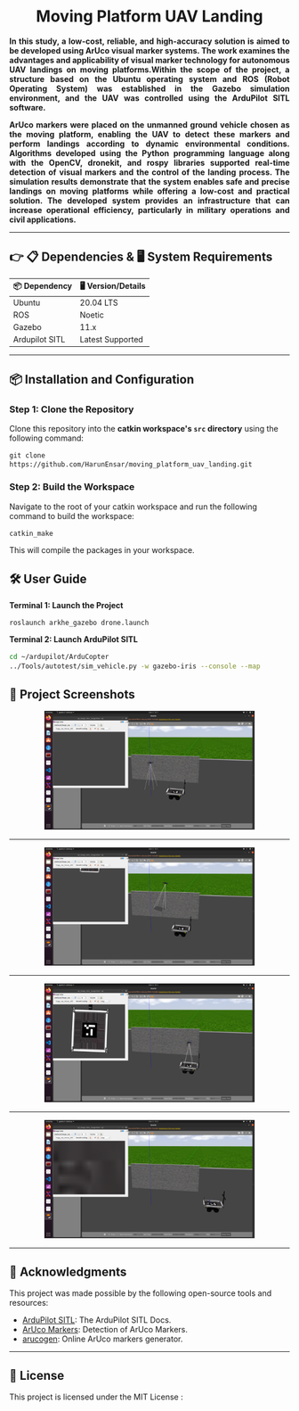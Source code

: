 <div align="center">
  <h1 align="center">Moving Platform UAV Landing</h1>
</div>

<div style="text-align: justify;">
<p style="text-align: justify;">
  <strong> In this study, a low-cost, reliable, and high-accuracy solution is aimed to be developed using ArUco visual marker systems. The work examines the advantages and applicability of visual marker technology for autonomous UAV landings on moving platforms.Within the scope of the project, a structure based on the Ubuntu operating system and ROS (Robot Operating System) was established in the Gazebo simulation environment, and the UAV was controlled using the ArduPilot SITL software. </strong> 
</p>
  <p style="text-align: justify;">
  <strong>
ArUco markers were placed on the unmanned ground vehicle chosen as the moving platform, enabling the UAV to detect these markers and perform landings according to dynamic environmental conditions. Algorithms developed using the Python programming language along with the OpenCV, dronekit, and rospy libraries supported real-time detection of visual markers and the control of the landing process. The simulation results demonstrate that the system enables safe and precise landings on moving platforms while offering a low-cost and practical solution. The developed system provides an infrastructure that can increase operational efficiency, particularly in military operations and civil applications.
</strong> 
</p>
</div>

---
## 👉 📋 Dependencies & 🖥️ System Requirements
<table>
  <thead>
    <tr>
      <th>📦 Dependency</th>
      <th>🖥️ Version/Details</th>
    </tr>
  </thead>
  <tbody>
    <tr>
      <td>Ubuntu</td>
      <td>20.04 LTS</td>
    </tr>
    <tr>
      <td>ROS</td>
      <td>Noetic</td>
    </tr>
    <tr>
      <td>Gazebo</td>
      <td>11.x</td>
    </tr>
    <tr>
      <td>Ardupilot SITL</td>
      <td>Latest Supported</td>
    </tr>
  </tbody>
</table>

---

## 📦 Installation and Configuration

<h3>Step 1: Clone the Repository</h3>
<p>Clone this repository into the <strong>catkin workspace's <code>src</code> directory</strong> using the following command:</p>
<pre>
<code>git clone https://github.com/HarunEnsar/moving_platform_uav_landing.git</code>
</pre>
<h3>Step 2: Build the Workspace</h3>
<p>Navigate to the root of your catkin workspace and run the following command to build the workspace:</p>
<pre>
<code>catkin_make</code>
</pre>
<p>This will compile the packages in your workspace.</p>

## 🛠️ User Guide

<strong> Terminal 1: Launch the Project</strong>

```bash
roslaunch arkhe_gazebo drone.launch
```

<strong> Terminal 2: Launch ArduPilot SITL</strong>

```bash
cd ~/ardupilot/ArduCopter
../Tools/autotest/sim_vehicle.py -w gazebo-iris --console --map
```
## 📸 Project Screenshots

<div align="center">
<img alt="MuJoCo" src="imgs/1.png" width="75%"/>
<hr>
<img alt="MuJoCo" src="imgs/2.png" width="75%"/>
<hr>
<img alt="MuJoCo" src="imgs/3.png" width="75%"/>
<hr>
<img alt="MuJoCo" src="imgs/4.png" width="75%"/>
<hr>
</div>

## 🎉 Acknowledgments

This project was made possible by the following open-source tools and resources:

- [ArduPilot SITL](https://ardupilot.org/dev/docs/sitl-simulator-software-in-the-loop.html): The ArduPilot SITL Docs.
- [ArUco Markers](https://docs.opencv.org/4.x/d5/dae/tutorial_aruco_detection.html): Detection of ArUco Markers.
- [arucogen](https://chev.me/arucogen/): Online ArUco markers generator.

---

## 🔖 License

This project is licensed under the MIT License :
